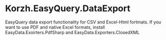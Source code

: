 # Korzh.EasyQuery.DataExport

EasyQuery data export functionality for CSV and Excel-Html fortmats. If you want to use PDF and native Excel formats,
      install EasyData.Exoirters.PdfSharp and EasyData.Exporters.ClosedXML